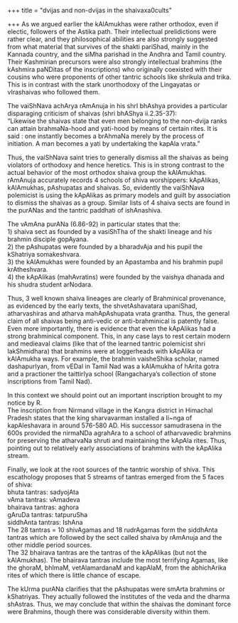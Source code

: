 +++
title = "dvijas and non-dvijas in the shaivaxa0cults"

+++
As we argued earlier the kAlAmukhas were rather orthodox, even if
electic, followers of the Astika path. Their intellectual prelidictions
were rather clear, and they philosophical abilities are also strongly
suggested from what material that survives of the shakti pariShad,
mainly in the Kannada country, and the siMha parishad in the Andhra and
Tamil country. Their Kashmirian precursors were also strongly
intellectual brahmins (the kAshmira paNDitas of the inscriptions) who
originally coexisted with their cousins who were proponents of other
tantric schools like shrikula and trika. This is in contrast with the
stark unorthodoxy of the Lingayatas or vIrashaivas who followed them.

The vaiShNava achArya rAmAnuja in his shrI bhAshya provides a particular
disparaging criticism of shaivas (shri bhAShya ii.2.35-37):  
“Likewise the shaivas state that even men belonging to the non-dvija
ranks can attain brahmaNa-hood and yati-hood by means of certain rites.
It is said : one instantly becomes a brAhmaNa merely by the process of
initiation. A man becomes a yati by undertaking the kapAla vrata.”

Thus, the vaiShNava saint tries to generally dismiss all the shaivas as
being violators of orthodoxy and hence heretics. This is in strong
contrast to the actual behavior of the most orthodox shaiva group the
kAlAmukhas. rAmAnuja accurately records 4 schools of shiva worshippers:
kApAlikas, kAlAmukhas, pAshupatas and shaivas. So, evidently the
vaiShNava polemicist is using the kApAlikas as primary models and guilt
by association to dismiss the shaivas as a group. Similar lists of 4
shaiva sects are found in the purANas and the tantric paddhati of
ishAnashiva.

The vAmAna purANa (6.86-92) in particular states that the:  
1\) shaiva sect as founded by a vasiShTha of the shakti lineage and his
brahmin disciple gopAyana.  
2\) the pAshupatas were founded by a bharadvAja and his pupil the
kShatriya somakeshvara.  
3\) the kAlAmukhas were founded by an Apastamba and his brahmin pupil
krAtheshvara.  
4\) the kApAlikas (mahAvratins) were founded by the vaishya dhanada and
his shudra student arNodara.

Thus, 3 well known shaiva lineages are clearly of Brahminical
provenance, as evidenced by the early texts, the shvetAshavatara
upaniShad, atharvashiras and atharva mahApAshupata vrata grantha. Thus,
the general claim of all shaivas being anti-vedic or anti-brahminical is
patently false. Even more importantly, there is evidence that even the
kApAlikas had a strong brahminical component. This, in any case lays to
rest certain modern and medieaval claims (like that of the learned
tantric polemicist shri lakShmidhara) that brahmins were at loggerheads
with kApAlika or kAlAmukha ways. For example, the brahmin vaisheShika
scholar, named dashapurIyan, from vEDal in Tamil Nad was a kAlAmukha of
hArita gotra and a practioner the taittirIya school (Rangacharya’s
collection of stone inscriptions from Tamil Nad).

In this context we should point out an important inscription brought to
my notice by R.  
The inscription from Nirmand village in the Kangra district in Himachal
Pradesh states that the king sharvavarman installed a li\~nga of
kapAleshavara in around 576-580 AD. His successor samudrasena in the
600s provided the nirmaNDa agrahAra to a school of atharvavedic brahmins
for preserving the atharvaNa shruti and maintaining the kApAla rites.
Thus, pointing out to relatively early associations of brahmins with the
kApAlika stream.

Finally, we look at the root sources of the tantric worship of shiva.
This escathology proposes that 5 streams of tantras emerged from the 5
faces of shiva:  
bhuta tantras: sadyojAta  
vAma tantras: vAmadeva  
bhairava tantras: aghora  
gAruDa tantras: tatpuruSha  
siddhAnta tantras: IshAna  
The 28 tantras = 10 shivAgamas and 18 rudrAgamas form the siddhAnta
tantras which are followed by the sect called shaiva by rAmAnuja and the
other middle period sources.  
The 32 bhairava tantras are the tantras of the kApAlikas (but not the
kAlAmukhas). The bhairava tantras include the most terrifying Agamas,
like the ghoraM, bhImaM, vetAlamardanaM and kapAlaM, from the
abhichArika rites of which there is little chance of escape.

The kUrma purANa clarifies that the pAshupatas were smArta brahmins or
kShatriyas. They actually followed the institutes of the veda and the
dharma shAstras. Thus, we may conclude that within the shaivas the
dominant force were Brahmins, though there was considerable diversity
within them.
